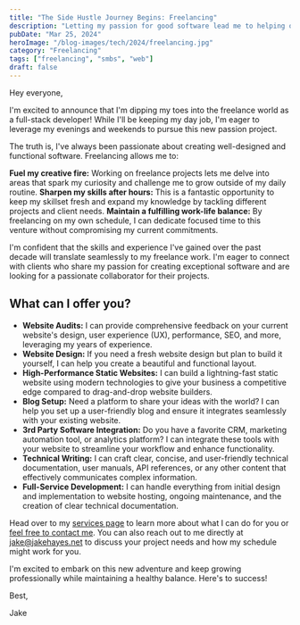 ```yaml
---
title: "The Side Hustle Journey Begins: Freelancing"
description: "Letting my passion for good software lead me to helping others"
pubDate: "Mar 25, 2024"
heroImage: "/blog-images/tech/2024/freelancing.jpg"
category: "Freelancing"
tags: ["freelancing", "smbs", "web"]
draft: false
---
```

Hey everyone,

I'm excited to announce that I'm dipping my toes into the freelance world as a full-stack developer! While I'll be keeping my day job, I'm eager to leverage my evenings and weekends to pursue this new passion project.

The truth is, I've always been passionate about creating well-designed and functional software. Freelancing allows me to:

**Fuel my creative fire:** Working on freelance projects lets me delve into areas that spark my curiosity and challenge me to grow outside of my daily routine.
**Sharpen my skills after hours:** This is a fantastic opportunity to keep my skillset fresh and expand my knowledge by tackling different projects and client needs.
**Maintain a fulfilling work-life balance:** By freelancing on my own schedule, I can dedicate focused time to this venture without compromising my current commitments.

I'm confident that the skills and experience I've gained over the past decade will translate seamlessly to my freelance work. I'm eager to connect with clients who share my passion for creating exceptional software and are looking for a passionate collaborator for their projects.

## What can I offer you?

- **Website Audits:** I can provide comprehensive feedback on your current website's design, user experience (UX), performance, SEO, and more, leveraging my years of experience.
- **Website Design:** If you need a fresh website design but plan to build it yourself, I can help you create a beautiful and functional layout.
- **High-Performance Static Websites:** I can build a lightning-fast static website using modern technologies to give your business a competitive edge compared to drag-and-drop website builders.
- **Blog Setup:** Need a platform to share your ideas with the world? I can help you set up a user-friendly blog and ensure it integrates seamlessly with your existing website.
- **3rd Party Software Integration:** Do you have a favorite CRM, marketing automation tool, or analytics platform? I can integrate these tools with your website to streamline your workflow and enhance functionality.
- **Technical Writing:** I can craft clear, concise, and user-friendly technical documentation, user manuals, API references, or any other content that effectively communicates complex information.
- **Full-Service Development:** I can handle everything from initial design and implementation to website hosting, ongoing maintenance, and the creation of clear technical documentation.

Head over to my [services page](/services) to learn more about what I can do for you or [feel free to contact me](/contact). You can also reach out to me directly at <jake@jakehayes.net> to discuss your project needs and how my schedule might work for you.

I'm excited to embark on this new adventure and keep growing professionally while maintaining a healthy balance. Here's to success!

Best,

Jake
